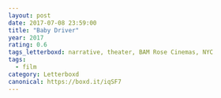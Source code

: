 ```yaml
---
layout: post 
date: 2017-07-08 23:59:00
title: "Baby Driver"
year: 2017
rating: 0.6
tags_letterboxd: narrative, theater, BAM Rose Cinemas, NYC
tags:
  - film
category: Letterboxd
canonical: https://boxd.it/iqSF7
---
```

